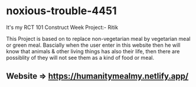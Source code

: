 # noxious-trouble-4451
It's my RCT 101 Construct Week Project:-
Ritik

This Project is based on to replace non-vegetarian meal by vegetarian meal or green meal.
Bascially when the user enter in this website then he will know that animals & other living things has also their life, then there are possiblity of they will not see them as a kind of food or meal.

## Website => https://humanitymealmy.netlify.app/
